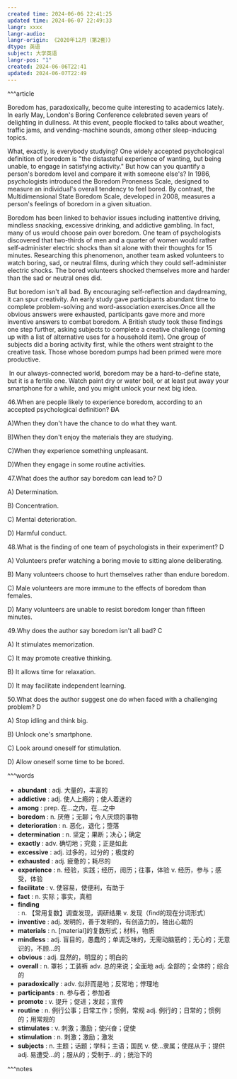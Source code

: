 ```yaml
---
created time: 2024-06-06 22:41:25
updated time: 2024-06-07 22:49:33
langr: xxxx
langr-audio: 
langr-origin: 《2020年12月（第2套）》
dtype: 英语
subject: 大学英语
langr-pos: "1"
created: 2024-06-06T22:41
updated: 2024-06-07T22:49
---
```


^^^article

Boredom has, paradoxically, become quite interesting to academics lately. In early May, London's Boring Conference celebrated seven years of delighting in dullness. At this event, people flocked to talks about weather, traffic jams, and vending-machine sounds, among other sleep-inducing topics.

What, exactly, is everybody studying? One widely accepted psychological definition of boredom is "the distasteful experience of wanting, but being unable, to engage in satisfying activity." But how can you quantify a person's boredom level and compare it with someone else's? In 1986, psychologists introduced the Boredom Proneness Scale, designed to measure an individual's overall tendency to feel bored. By contrast, the Multidimensional State Boredom Scale, developed in 2008, measures a person's feelings of boredom in a given situation.

Boredom has been linked to behavior issues including inattentive driving, mindless snacking, excessive drinking, and addictive gambling. In fact, many of us would choose pain over boredom. One team of psychologists discovered that two-thirds of men and a quarter of women would rather self-administer electric shocks than sit alone with their thoughts for 15 minutes. Researching this phenomenon, another team asked volunteers to watch boring, sad, or neutral films, during which they could self-administer electric shocks. The bored volunteers shocked themselves more and harder than the sad or neutral ones did.

But boredom isn't all bad. By encouraging self-reflection and daydreaming, it can spur creativity. An early study gave participants abundant time to complete problem-solving and word-association exercises.Once all the obvious answers were exhausted, participants gave more and more inventive answers to combat boredom. A British study took these findings one step further, asking subjects to complete a creative challenge (coming up with a list of alternative uses for a household item). One group of subjects did a boring activity first, while the others went straight to the creative task. Those whose boredom pumps had been primed were more productive.

 In our always-connected world, boredom may be a hard-to-define state, but it is a fertile one. Watch paint dry or water boil, or at least put away your smartphone for a while, and you might unlock your next big idea.

46.When are people likely to experience boredom, according to an accepted psychological definition? ~~D~~A

A)When they don't have the chance to do what they want.

B)When they don't enjoy the materials they are studying.

C)When they experience something unpleasant.

D)When they engage in some routine activities.

47.What does the author say boredom can lead to? D

A) Determination.

B) Concentration.

C) Mental deterioration.

D) Harmful conduct.

48.What is the finding of one team of psychologists in their experiment? D

A) Volunteers prefer watching a boring movie to sitting alone deliberating.

B) Many volunteers choose to hurt themselves rather than endure boredom.

C) Male volunteers are more immune to the effects of boredom than females.

D) Many volunteers are unable to resist boredom longer than fifteen minutes.

49.Why does the author say boredom isn't all bad? C

A) It stimulates memorization.

C) It may promote creative thinking.

B) It allows time for relaxation.

D) It may facilitate independent learning.

50.What does the author suggest one do when faced with a challenging problem? D

A) Stop idling and think big.

B) Unlock one's smartphone.

C) Look around oneself for stimulation.

D) Allow oneself some time to be bored.

^^^words
+ **abundant** : adj. 大量的，丰富的
+ **addictive** : adj. 使人上瘾的；使人着迷的
+ **among** : prep. 在…之内，在…之中
+ **boredom** : n. 厌倦；无聊；令人厌烦的事物
+ **deterioration** : n. 恶化，退化；堕落
+ **determination** : n. 坚定；果断；决心；确定
+ **exactly** : adv. 确切地；究竟；正是如此
+ **excessive** : adj. 过多的，过分的；极度的
+ **exhausted** : adj. 疲惫的；耗尽的
+ **experience** : n. 经验，实践；经历，阅历；往事，体验
v. 经历，参与；感受，体验
+ **facilitate** : v. 使容易，使便利，有助于
+ **fact** : n. 实际；事实，真相
+ **finding** : n. 【常用复数】调查发现，调研结果
v. 发现（find的现在分词形式）
+ **inventive** : adj. 发明的，善于发明的，有创造力的，独出心裁的
+ **materials** : n. [material]的复数形式；材料，物质
+ **mindless** : adj. 盲目的，愚蠢的；单调乏味的，无需动脑筋的；无心的；无意识的，不顾…的
+ **obvious** : adj. 显然的，明显的；明白的
+ **overall** : n. 罩衫；工装裤
adv. 总的来说；全面地
adj. 全部的；全体的；综合的
+ **paradoxically** : adv. 似非而是地；反常地；悖理地
+ **participants** : n. 参与者；参加者
+ **promote** : v. 提升；促进；发起；宣传
+ **routine** : n. 例行公事；日常工作；惯例，常规
adj. 例行的；日常的；惯例的；用常规的
+ **stimulates** : v. 刺激；激励；使兴奋；促使
+ **stimulation** : n. 刺激；激励；激发
+ **subjects** : n. 主题；话题；学科；主语；国民
v. 使…隶属；使屈从于；提供
adj. 易遭受…的；服从的；受制于…的；统治下的

^^^notes
